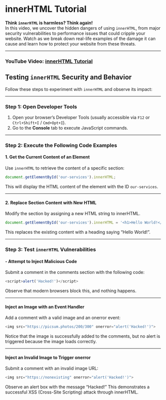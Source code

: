 # innerHTML Tutorial

**Think `innerHTML` is harmless? Think again!**  
In this video, we uncover the hidden dangers of using `innerHTML`, from major security vulnerabilities to performance issues that could cripple your website. Watch as we break down real-life examples of the damage it can cause and learn how to protect your website from these threats.

---

### YouTube Video: <a href="https://www.youtube.com/watch?v=LA7udFGXZOw" target="_blank">innerHTML Tutorial</a>

## Testing `innerHTML` Security and Behavior

Follow these steps to experiment with `innerHTML` and observe its impact:

---

### Step 1: Open Developer Tools

1. Open your browser’s Developer Tools (usually accessible via `F12` or `Ctrl+Shift+I` / `Cmd+Opt+I`).
2. Go to the **Console** tab to execute JavaScript commands.

---

### Step 2: Execute the Following Code Examples

#### 1. Get the Current Content of an Element
Use `innerHTML` to retrieve the content of a specific section:
```javascript
document.getElementById('our-services').innerHTML;
```
This will display the HTML content of the element with the ID `our-services`.

---

#### 2. Replace Section Content with New HTML

Modify the section by assigning a new HTML string to innerHTML.

```javascript
document.getElementById('our-services').innerHTML = '<h1>Hello World!</h1>';
```
This replaces the existing content with a heading saying “Hello World!”.

---

### Step 3: Test `innerHTML` Vulnerabilities

#### - Attempt to Inject Malicious Code

Submit a comment in the comments section with the following code:
```javascript
<script>alert('Hacked!')</script>
```
Observe that modern browsers block this, and nothing happens.

---

#### Inject an Image with an Event Handler

Add a comment with a valid image and an onerror event:
```javascript
<img src="https://picsum.photos/200/300" onerror="alert('Hacked!')">
```

Notice that the image is successfully added to the comments, but no alert is triggered because the image loads correctly.

---

#### Inject an Invalid Image to Trigger onerror

Submit a comment with an invalid image URL:
```javascript
<img src="https://nonexisting" onerror="alert('Hacked!')">
```

Observe an alert box with the message “Hacked!”
This demonstrates a successful XSS (Cross-Site Scripting) attack through innerHTML.
